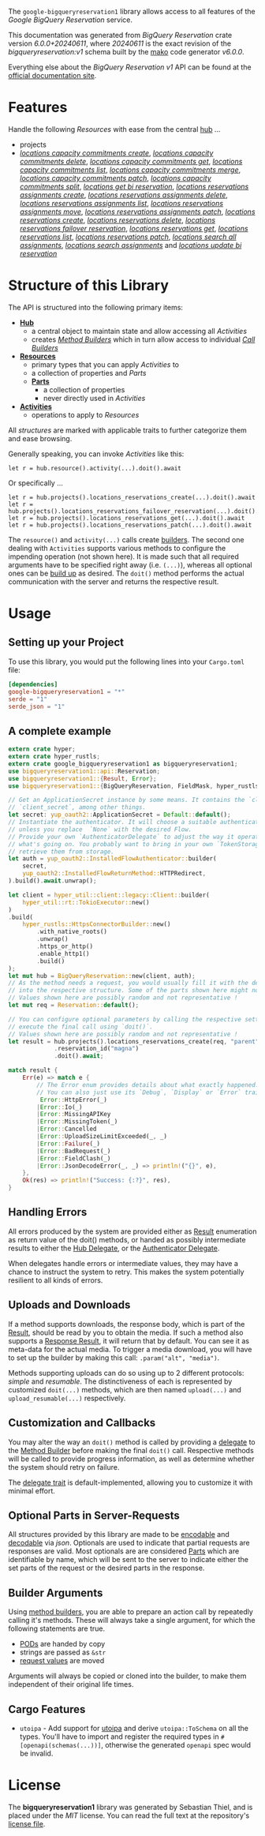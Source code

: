 <!---
DO NOT EDIT !
This file was generated automatically from 'src/generator/templates/api/README.md.mako'
DO NOT EDIT !
-->
The `google-bigqueryreservation1` library allows access to all features of the *Google BigQuery Reservation* service.

This documentation was generated from *BigQuery Reservation* crate version *6.0.0+20240611*, where *20240611* is the exact revision of the *bigqueryreservation:v1* schema built by the [mako](http://www.makotemplates.org/) code generator *v6.0.0*.

Everything else about the *BigQuery Reservation* *v1* API can be found at the
[official documentation site](https://cloud.google.com/bigquery/).
# Features

Handle the following *Resources* with ease from the central [hub](https://docs.rs/google-bigqueryreservation1/6.0.0+20240611/google_bigqueryreservation1/BigQueryReservation) ...

* projects
 * [*locations capacity commitments create*](https://docs.rs/google-bigqueryreservation1/6.0.0+20240611/google_bigqueryreservation1/api::ProjectLocationCapacityCommitmentCreateCall), [*locations capacity commitments delete*](https://docs.rs/google-bigqueryreservation1/6.0.0+20240611/google_bigqueryreservation1/api::ProjectLocationCapacityCommitmentDeleteCall), [*locations capacity commitments get*](https://docs.rs/google-bigqueryreservation1/6.0.0+20240611/google_bigqueryreservation1/api::ProjectLocationCapacityCommitmentGetCall), [*locations capacity commitments list*](https://docs.rs/google-bigqueryreservation1/6.0.0+20240611/google_bigqueryreservation1/api::ProjectLocationCapacityCommitmentListCall), [*locations capacity commitments merge*](https://docs.rs/google-bigqueryreservation1/6.0.0+20240611/google_bigqueryreservation1/api::ProjectLocationCapacityCommitmentMergeCall), [*locations capacity commitments patch*](https://docs.rs/google-bigqueryreservation1/6.0.0+20240611/google_bigqueryreservation1/api::ProjectLocationCapacityCommitmentPatchCall), [*locations capacity commitments split*](https://docs.rs/google-bigqueryreservation1/6.0.0+20240611/google_bigqueryreservation1/api::ProjectLocationCapacityCommitmentSplitCall), [*locations get bi reservation*](https://docs.rs/google-bigqueryreservation1/6.0.0+20240611/google_bigqueryreservation1/api::ProjectLocationGetBiReservationCall), [*locations reservations assignments create*](https://docs.rs/google-bigqueryreservation1/6.0.0+20240611/google_bigqueryreservation1/api::ProjectLocationReservationAssignmentCreateCall), [*locations reservations assignments delete*](https://docs.rs/google-bigqueryreservation1/6.0.0+20240611/google_bigqueryreservation1/api::ProjectLocationReservationAssignmentDeleteCall), [*locations reservations assignments list*](https://docs.rs/google-bigqueryreservation1/6.0.0+20240611/google_bigqueryreservation1/api::ProjectLocationReservationAssignmentListCall), [*locations reservations assignments move*](https://docs.rs/google-bigqueryreservation1/6.0.0+20240611/google_bigqueryreservation1/api::ProjectLocationReservationAssignmentMoveCall), [*locations reservations assignments patch*](https://docs.rs/google-bigqueryreservation1/6.0.0+20240611/google_bigqueryreservation1/api::ProjectLocationReservationAssignmentPatchCall), [*locations reservations create*](https://docs.rs/google-bigqueryreservation1/6.0.0+20240611/google_bigqueryreservation1/api::ProjectLocationReservationCreateCall), [*locations reservations delete*](https://docs.rs/google-bigqueryreservation1/6.0.0+20240611/google_bigqueryreservation1/api::ProjectLocationReservationDeleteCall), [*locations reservations failover reservation*](https://docs.rs/google-bigqueryreservation1/6.0.0+20240611/google_bigqueryreservation1/api::ProjectLocationReservationFailoverReservationCall), [*locations reservations get*](https://docs.rs/google-bigqueryreservation1/6.0.0+20240611/google_bigqueryreservation1/api::ProjectLocationReservationGetCall), [*locations reservations list*](https://docs.rs/google-bigqueryreservation1/6.0.0+20240611/google_bigqueryreservation1/api::ProjectLocationReservationListCall), [*locations reservations patch*](https://docs.rs/google-bigqueryreservation1/6.0.0+20240611/google_bigqueryreservation1/api::ProjectLocationReservationPatchCall), [*locations search all assignments*](https://docs.rs/google-bigqueryreservation1/6.0.0+20240611/google_bigqueryreservation1/api::ProjectLocationSearchAllAssignmentCall), [*locations search assignments*](https://docs.rs/google-bigqueryreservation1/6.0.0+20240611/google_bigqueryreservation1/api::ProjectLocationSearchAssignmentCall) and [*locations update bi reservation*](https://docs.rs/google-bigqueryreservation1/6.0.0+20240611/google_bigqueryreservation1/api::ProjectLocationUpdateBiReservationCall)




# Structure of this Library

The API is structured into the following primary items:

* **[Hub](https://docs.rs/google-bigqueryreservation1/6.0.0+20240611/google_bigqueryreservation1/BigQueryReservation)**
    * a central object to maintain state and allow accessing all *Activities*
    * creates [*Method Builders*](https://docs.rs/google-bigqueryreservation1/6.0.0+20240611/google_bigqueryreservation1/common::MethodsBuilder) which in turn
      allow access to individual [*Call Builders*](https://docs.rs/google-bigqueryreservation1/6.0.0+20240611/google_bigqueryreservation1/common::CallBuilder)
* **[Resources](https://docs.rs/google-bigqueryreservation1/6.0.0+20240611/google_bigqueryreservation1/common::Resource)**
    * primary types that you can apply *Activities* to
    * a collection of properties and *Parts*
    * **[Parts](https://docs.rs/google-bigqueryreservation1/6.0.0+20240611/google_bigqueryreservation1/common::Part)**
        * a collection of properties
        * never directly used in *Activities*
* **[Activities](https://docs.rs/google-bigqueryreservation1/6.0.0+20240611/google_bigqueryreservation1/common::CallBuilder)**
    * operations to apply to *Resources*

All *structures* are marked with applicable traits to further categorize them and ease browsing.

Generally speaking, you can invoke *Activities* like this:

```Rust,ignore
let r = hub.resource().activity(...).doit().await
```

Or specifically ...

```ignore
let r = hub.projects().locations_reservations_create(...).doit().await
let r = hub.projects().locations_reservations_failover_reservation(...).doit().await
let r = hub.projects().locations_reservations_get(...).doit().await
let r = hub.projects().locations_reservations_patch(...).doit().await
```

The `resource()` and `activity(...)` calls create [builders][builder-pattern]. The second one dealing with `Activities`
supports various methods to configure the impending operation (not shown here). It is made such that all required arguments have to be
specified right away (i.e. `(...)`), whereas all optional ones can be [build up][builder-pattern] as desired.
The `doit()` method performs the actual communication with the server and returns the respective result.

# Usage

## Setting up your Project

To use this library, you would put the following lines into your `Cargo.toml` file:

```toml
[dependencies]
google-bigqueryreservation1 = "*"
serde = "1"
serde_json = "1"
```

## A complete example

```Rust
extern crate hyper;
extern crate hyper_rustls;
extern crate google_bigqueryreservation1 as bigqueryreservation1;
use bigqueryreservation1::api::Reservation;
use bigqueryreservation1::{Result, Error};
use bigqueryreservation1::{BigQueryReservation, FieldMask, hyper_rustls, hyper_util, yup_oauth2};

// Get an ApplicationSecret instance by some means. It contains the `client_id` and
// `client_secret`, among other things.
let secret: yup_oauth2::ApplicationSecret = Default::default();
// Instantiate the authenticator. It will choose a suitable authentication flow for you,
// unless you replace  `None` with the desired Flow.
// Provide your own `AuthenticatorDelegate` to adjust the way it operates and get feedback about
// what's going on. You probably want to bring in your own `TokenStorage` to persist tokens and
// retrieve them from storage.
let auth = yup_oauth2::InstalledFlowAuthenticator::builder(
    secret,
    yup_oauth2::InstalledFlowReturnMethod::HTTPRedirect,
).build().await.unwrap();

let client = hyper_util::client::legacy::Client::builder(
    hyper_util::rt::TokioExecutor::new()
)
.build(
    hyper_rustls::HttpsConnectorBuilder::new()
        .with_native_roots()
        .unwrap()
        .https_or_http()
        .enable_http1()
        .build()
);
let mut hub = BigQueryReservation::new(client, auth);
// As the method needs a request, you would usually fill it with the desired information
// into the respective structure. Some of the parts shown here might not be applicable !
// Values shown here are possibly random and not representative !
let mut req = Reservation::default();

// You can configure optional parameters by calling the respective setters at will, and
// execute the final call using `doit()`.
// Values shown here are possibly random and not representative !
let result = hub.projects().locations_reservations_create(req, "parent")
             .reservation_id("magna")
             .doit().await;

match result {
    Err(e) => match e {
        // The Error enum provides details about what exactly happened.
        // You can also just use its `Debug`, `Display` or `Error` traits
         Error::HttpError(_)
        |Error::Io(_)
        |Error::MissingAPIKey
        |Error::MissingToken(_)
        |Error::Cancelled
        |Error::UploadSizeLimitExceeded(_, _)
        |Error::Failure(_)
        |Error::BadRequest(_)
        |Error::FieldClash(_)
        |Error::JsonDecodeError(_, _) => println!("{}", e),
    },
    Ok(res) => println!("Success: {:?}", res),
}

```
## Handling Errors

All errors produced by the system are provided either as [Result](https://docs.rs/google-bigqueryreservation1/6.0.0+20240611/google_bigqueryreservation1/common::Result) enumeration as return value of
the doit() methods, or handed as possibly intermediate results to either the
[Hub Delegate](https://docs.rs/google-bigqueryreservation1/6.0.0+20240611/google_bigqueryreservation1/common::Delegate), or the [Authenticator Delegate](https://docs.rs/yup-oauth2/*/yup_oauth2/trait.AuthenticatorDelegate.html).

When delegates handle errors or intermediate values, they may have a chance to instruct the system to retry. This
makes the system potentially resilient to all kinds of errors.

## Uploads and Downloads
If a method supports downloads, the response body, which is part of the [Result](https://docs.rs/google-bigqueryreservation1/6.0.0+20240611/google_bigqueryreservation1/common::Result), should be
read by you to obtain the media.
If such a method also supports a [Response Result](https://docs.rs/google-bigqueryreservation1/6.0.0+20240611/google_bigqueryreservation1/common::ResponseResult), it will return that by default.
You can see it as meta-data for the actual media. To trigger a media download, you will have to set up the builder by making
this call: `.param("alt", "media")`.

Methods supporting uploads can do so using up to 2 different protocols:
*simple* and *resumable*. The distinctiveness of each is represented by customized
`doit(...)` methods, which are then named `upload(...)` and `upload_resumable(...)` respectively.

## Customization and Callbacks

You may alter the way an `doit()` method is called by providing a [delegate](https://docs.rs/google-bigqueryreservation1/6.0.0+20240611/google_bigqueryreservation1/common::Delegate) to the
[Method Builder](https://docs.rs/google-bigqueryreservation1/6.0.0+20240611/google_bigqueryreservation1/common::CallBuilder) before making the final `doit()` call.
Respective methods will be called to provide progress information, as well as determine whether the system should
retry on failure.

The [delegate trait](https://docs.rs/google-bigqueryreservation1/6.0.0+20240611/google_bigqueryreservation1/common::Delegate) is default-implemented, allowing you to customize it with minimal effort.

## Optional Parts in Server-Requests

All structures provided by this library are made to be [encodable](https://docs.rs/google-bigqueryreservation1/6.0.0+20240611/google_bigqueryreservation1/common::RequestValue) and
[decodable](https://docs.rs/google-bigqueryreservation1/6.0.0+20240611/google_bigqueryreservation1/common::ResponseResult) via *json*. Optionals are used to indicate that partial requests are responses
are valid.
Most optionals are are considered [Parts](https://docs.rs/google-bigqueryreservation1/6.0.0+20240611/google_bigqueryreservation1/common::Part) which are identifiable by name, which will be sent to
the server to indicate either the set parts of the request or the desired parts in the response.

## Builder Arguments

Using [method builders](https://docs.rs/google-bigqueryreservation1/6.0.0+20240611/google_bigqueryreservation1/common::CallBuilder), you are able to prepare an action call by repeatedly calling it's methods.
These will always take a single argument, for which the following statements are true.

* [PODs][wiki-pod] are handed by copy
* strings are passed as `&str`
* [request values](https://docs.rs/google-bigqueryreservation1/6.0.0+20240611/google_bigqueryreservation1/common::RequestValue) are moved

Arguments will always be copied or cloned into the builder, to make them independent of their original life times.

[wiki-pod]: http://en.wikipedia.org/wiki/Plain_old_data_structure
[builder-pattern]: http://en.wikipedia.org/wiki/Builder_pattern
[google-go-api]: https://github.com/google/google-api-go-client

## Cargo Features

* `utoipa` - Add support for [utoipa](https://crates.io/crates/utoipa) and derive `utoipa::ToSchema` on all
the types. You'll have to import and register the required types in `#[openapi(schemas(...))]`, otherwise the
generated `openapi` spec would be invalid.


# License
The **bigqueryreservation1** library was generated by Sebastian Thiel, and is placed
under the *MIT* license.
You can read the full text at the repository's [license file][repo-license].

[repo-license]: https://github.com/Byron/google-apis-rsblob/main/LICENSE.md

